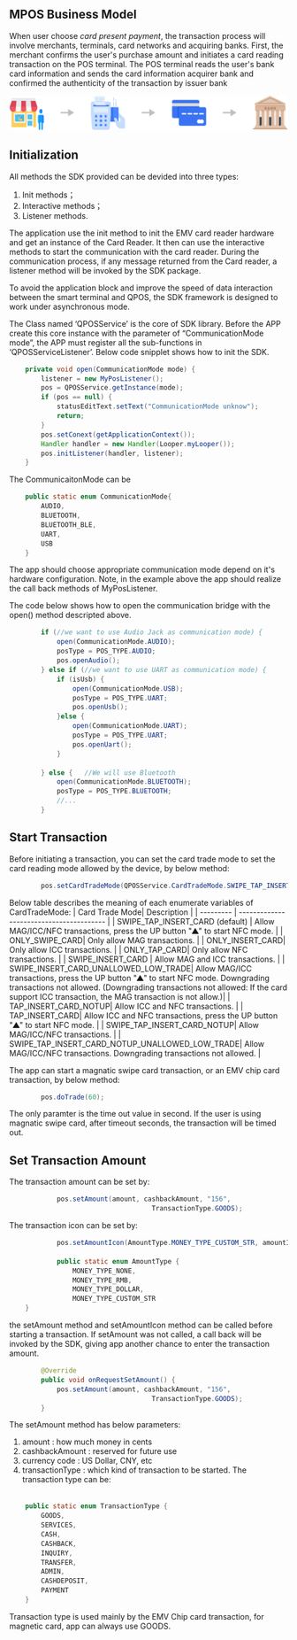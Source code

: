 ## MPOS Business Model

When user choose *card present payment*, the transaction process will involve merchants, terminals, card networks and acquiring banks. First, the merchant confirms the user's purchase amount and initiates a card reading transaction on the POS terminal. The POS terminal reads the user's bank card information and sends the card information acquirer bank and confirmed the authenticity of the transaction by issuer bank

![transaction Flow](./_images/transaction-flow.svg ':size=80%')


## Initialization
All methods the SDK provided can be devided into three types:
1. Init methods；
2. Interactive methods；
3. Listener methods.

The application use the init method to init the EMV card reader hardware and get an instance of the Card Reader. It then can use the interactive methods to start the communication with the card reader. During the communication process, if any message returned from the Card reader, a listener method will be invoked by the SDK package.

To avoid the application block and improve the speed of  data interaction between the smart terminal and QPOS, the SDK framework is designed to work under asynchronous mode.

The Class named ‘QPOSService’ is the core of SDK library. Before the APP create this core instance with the parameter of “CommunicationMode mode”, the APP must register all the sub-functions in ‘QPOSServiceListener’. Below code snipplet shows how to init the SDK.

```java
	private void open(CommunicationMode mode) {
		listener = new MyPosListener();
		pos = QPOSService.getInstance(mode);
		if (pos == null) {
			statusEditText.setText("CommunicationMode unknow");
			return;
		}
		pos.setConext(getApplicationContext());
		Handler handler = new Handler(Looper.myLooper());
		pos.initListener(handler, listener);
	}
```

The CommunicaitonMode can be 

```java
	public static enum CommunicationMode{
		AUDIO,
		BLUETOOTH,
		BLUETOOTH_BLE,
		UART,
        USB
	}
```
The app should choose appropriate communication mode depend on it's hardware configuration.
Note, in the example above the app should realize the call back methods of MyPosListener.

The code below shows how to open the communication bridge with the open() method descripted above.
```java
		if (//we want to use Audio Jack as communication mode) {
			open(CommunicationMode.AUDIO);
			posType = POS_TYPE.AUDIO;
			pos.openAudio();
		} else if (//we want to use UART as communication mode) {
			if (isUsb) {
				open(CommunicationMode.USB);
				posType = POS_TYPE.UART;
				pos.openUsb();
			}else {
				open(CommunicationMode.UART);
				posType = POS_TYPE.UART;
				pos.openUart();
			}
			
		} else {   //We will use Bluetooth
			open(CommunicationMode.BLUETOOTH);
			posType = POS_TYPE.BLUETOOTH;
            //...
		}
```

## Start Transaction

Before initiating a transaction, you can set the card trade mode to set the card reading mode allowed by the device, by below method:
```java
		pos.setCardTradeMode(QPOSService.CardTradeMode.SWIPE_TAP_INSERT_CARD);
```  
Below table describes the meaning of each enumerate variables of CardTradeMode:
| Card Trade Mode| Description                              |
| --------- | ---------------------------------------- |
| SWIPE_TAP_INSERT_CARD (default)      | Allow MAG/ICC/NFC transactions, press the UP button "▲" to start NFC mode. |
| ONLY_SWIPE_CARD| Only allow MAG transactions. |
| ONLY_INSERT_CARD| Only allow ICC transactions. |
| ONLY_TAP_CARD| Only allow NFC transactions.   |
| SWIPE_INSERT_CARD   | Allow MAG and ICC transactions.               |
| SWIPE_INSERT_CARD_UNALLOWED_LOW_TRADE| Allow MAG/ICC transactions, press the UP button "▲" to start NFC mode. Downgrading transactions not allowed.  (Downgrading transactions not allowed: If the card support ICC transaction, the MAG transaction is not allow.)|
| TAP_INSERT_CARD_NOTUP| Allow ICC and NFC transactions.             |
| TAP_INSERT_CARD| Allow ICC and NFC transactions, press the UP button "▲" to start NFC mode.                              |
| SWIPE_TAP_INSERT_CARD_NOTUP| Allow MAG/ICC/NFC transactions. |
| SWIPE_TAP_INSERT_CARD_NOTUP_UNALLOWED_LOW_TRADE| Allow MAG/ICC/NFC transactions. Downgrading transactions not allowed. |
  
The app can start a magnatic swipe card transaction, or an EMV chip card transaction, by below method:
```java
		pos.doTrade(60);
```
The only paramter is the time out value in second. If the user is using magnatic swipe card, after timeout seconds, the transaction will be timed out.  

## Set Transaction Amount

The transaction amount can be set by:

```java
			pos.setAmount(amount, cashbackAmount, "156",
									TransactionType.GOODS);
```

The transaction icon can be set by:

```java
        	pos.setAmountIcon(AmountType.MONEY_TYPE_CUSTOM_STR, amountIcon);

			public static enum AmountType {
        		MONEY_TYPE_NONE,
        		MONEY_TYPE_RMB,
        		MONEY_TYPE_DOLLAR,
        		MONEY_TYPE_CUSTOM_STR
    }
```

the setAmount method and setAmountIcon method can be called before starting a transaction. If setAmount was not called, a call back will be invoked by the SDK, giving app another chance to enter the transaction amount.

```java
		@Override
		public void onRequestSetAmount() {
			pos.setAmount(amount, cashbackAmount, "156",
									TransactionType.GOODS);
        }
```

The setAmount method has below parameters: 
1. amount : how much money in cents
2. cashbackAmount : reserved for future use 
3. currency code : US Dollar, CNY, etc
4. transactionType : which kind of transaction to be started. The transaction type can be:

```java

	public static enum TransactionType {
		GOODS, 
		SERVICES, 
		CASH,
		CASHBACK, 
		INQUIRY, 
		TRANSFER, 
		ADMIN,
		CASHDEPOSIT,
		PAYMENT
	}
```
Transaction type is used mainly by the EMV Chip card transaction, for magnetic card, app can always use GOODS.
